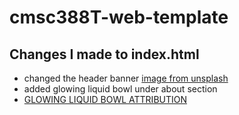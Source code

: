 # cmsc388T-web-template

## Changes I made to index.html

- changed the header banner [image from unsplash][2]
- added glowing liquid bowl under about section
- [GLOWING LIQUID BOWL ATTRIBUTION][1]

[1]: https://codepen.io/mortezasharifinia/pen/WNdMNoY
[2]: https://unsplash.com/photos/4-Lo8Pkxs_s
